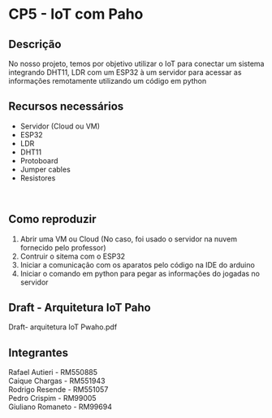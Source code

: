<h1>CP5 - IoT com Paho</h1>

<h2>Descrição</h2>
No nosso projeto, temos por objetivo utilizar o IoT para conectar um sistema integrando DHT11, LDR com um ESP32 à um servidor para acessar as informações remotamente utilizando um código em python


<h2>Recursos necessários</h2>
<ul>
    <li>Servidor (Cloud ou VM)
    <li>ESP32
    <li>LDR
    <li>DHT11
    <li>Protoboard
    <li>Jumper cables
    <li>Resistores

</ul>

<br>


<h2>Como reproduzir</h2>

<ol>
    <li>Abrir uma VM ou Cloud (No caso, foi usado o servidor na nuvem fornecido pelo professor)
    <li>Contruir o sitema com o ESP32
    <li>Iniciar a comunicação com os aparatos pelo código na IDE do arduino
    <li>Iniciar o comando em python para pegar as informações do jogadas no servidor
    </ol>

<h2>Draft - Arquitetura IoT Paho</h2>

Draft- arquitetura IoT Pwaho.pdf



<h2> Integrantes </h2>

Rafael Autieri - RM550885<br>
Caique Chargas - RM551943<br>
Rodrigo Resende - RM551057<br>
Pedro Crispim - RM99005<br>
Giuliano Romaneto - RM99694<br>
